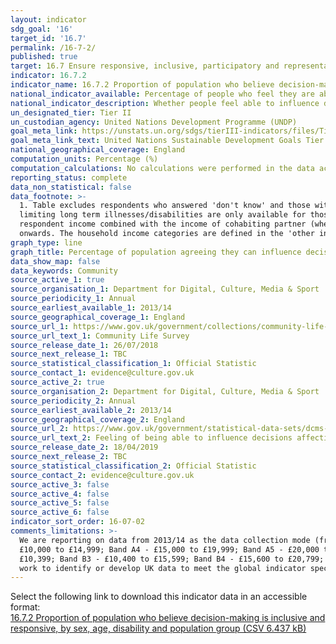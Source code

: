 ```yaml
---
layout: indicator
sdg_goal: '16'
target_id: '16.7'
permalink: /16-7-2/
published: true
target: 16.7 Ensure responsive, inclusive, participatory and representative decision-making at all levels
indicator: 16.7.2
indicator_name: 16.7.2 Proportion of population who believe decision-making is inclusive and responsive, by sex, age, disability and population group
national_indicator_available: Percentage of people who feel they are able to influence decisions affecting their local area
national_indicator_description: Whether people feel able to influence decisions affecting their local area
un_designated_tier: Tier II
un_custodian_agency: United Nations Development Programme (UNDP)
goal_meta_link: https://unstats.un.org/sdgs/tierIII-indicators/files/Tier3-16-07-02.pdf
goal_meta_link_text: United Nations Sustainable Development Goals Tier 3 Work Plan (PDF 77.8 KB)
national_geographical_coverage: England
computation_units: Percentage (%)
computation_calculations: No calculations were performed in the data acquisition of this indicator as appropriate data was readily available in the final format specified by this indicator.
reporting_status: complete
data_non_statistical: false
data_footnote: >-
  1. Table excludes respondents who answered 'don't know' and those with missing answers. 2. Figures for 'Black' and 'Other' ethnic groups for 2014/15 are suppressed because the percentage is based on 5 or fewer responses and is therefore unavailable. 3. Information about respondents'
  limiting long term illnesses/disabilities are only available for those who completed the online version of the survey. 4. Citizenship - Respondents were instructed to select all that apply so there will be some overlap between citizenship groups. 5. Household income is measured as
  respondent income combined with the income of cohabiting partner (where applicable) from all sources before deductions. Response categories changed in 2016/17 and the 'no income' category was removed. It's likely that those with no income will have selected 'under £5,199' from 2016/17
  onwards. The household income categories are defined in the 'other information' section.
graph_type: line
graph_title: Percentage of population agreeing they can influence decisions affecting their local area
data_show_map: false
data_keywords: Community
source_active_1: true
source_organisation_1: Department for Digital, Culture, Media & Sport
source_periodicity_1: Annual
source_earliest_available_1: 2013/14
source_geographical_coverage_1: England
source_url_1: https://www.gov.uk/government/collections/community-life-survey--2
source_url_text_1: Community Life Survey
source_release_date_1: 26/07/2018
source_next_release_1: TBC
source_statistical_classification_1: Official Statistic
source_contact_1: evidence@culture.gov.uk
source_active_2: true
source_organisation_2: Department for Digital, Culture, Media & Sport
source_periodicity_2: Annual
source_earliest_available_2: 2013/14
source_geographical_coverage_2: England
source_url_2: https://www.gov.uk/government/statistical-data-sets/dcms-community-life-survey-ad-hoc-statistical-releases
source_url_text_2: Feeling of being able to influence decisions affecting the local area by citizenship and household income
source_release_date_2: 18/04/2019
source_next_release_2: TBC
source_statistical_classification_2: Official Statistic
source_contact_2: evidence@culture.gov.uk
source_active_3: false
source_active_4: false
source_active_5: false
source_active_6: false
indicator_sort_order: 16-07-02
comments_limitations: >-
  We are reporting on data from 2013/14 as the data collection mode (from face-to-face to online/paper) changed and data would not be comparable with earlier years. From 2013/14 to 2015/16, household income categories were - Band A1 - Under £5,000; Band A2 - £5,000 to £9,999; Band A3 -
  £10,000 to £14,999; Band A4 - £15,000 to £19,999; Band A5 - £20,000 to £29,999; Band A6 - £30,000 to £49,999; Band A7 - £50,000 to £74,999; Band A8 - £75,000 or more. From 2016/17 onwards, the household income categories were changed to - Band B1 - Under £5,199; Band B2 - £5,200 to
  £10,399; Band B3 - £10,400 to £15,599; Band B4 - £15,600 to £20,799; Band B5 - £20,800 to £31,199; Band B6 - £31,200 to £51,999; Band B7 - £52,000 to £74,999; Band B8 - £75,000 or more.  This indicator is being used as an approximation of the UN SDG Indicator. Where possible, we will
  work to identify or develop UK data to meet the global indicator specification. This indicator has been identified in collaboration with topic experts.
---
```

Select the following link to download this indicator data in an accessible format:<br>[16.7.2 Proportion of population who believe decision-making is inclusive and responsive, by sex, age, disability and population group (CSV 6.437 kB)](https://sustainabledevelopment-uk.github.io/sdg-data/data/16-7-2.csv)